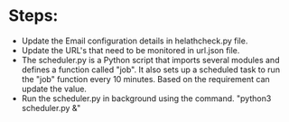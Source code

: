 # Steps:
- Update the Email configuration details in helathcheck.py file.
- Update the URL's that need to be monitored in url.json file.
- The scheduler.py is a Python script that imports several modules and defines a function called "job". It also sets up a scheduled task to run the "job" function every 10 minutes.
   Based on the requirement can update the value.
- Run the scheduler.py in background using the command. "python3 scheduler.py &"
